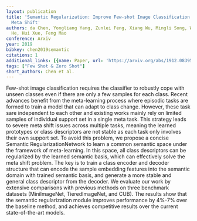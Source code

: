 ```yaml
---
layout: publication
title: 'Semantic Regularization: Improve Few-shot Image Classification By Reducing
  Meta Shift'
authors: da Chen, Yongliang Yang, Zunlei Feng, Xiang Wu, Mingli Song, Wenbin Li, Yuan
  He, Hui Xue, Feng Mao
conference: Arxiv
year: 2019
bibkey: chen2019semantic
citations: 1
additional_links: [{name: Paper, url: 'https://arxiv.org/abs/1912.08395'}]
tags: ["Few Shot & Zero Shot"]
short_authors: Chen et al.
---
```

Few-shot image classification requires the classifier to robustly cope with
unseen classes even if there are only a few samples for each class. Recent
advances benefit from the meta-learning process where episodic tasks are formed
to train a model that can adapt to class change. However, these task sare
independent to each other and existing works mainly rely on limited samples of
individual support set in a single meta task. This strategy leads to severe
meta shift issues across multiple tasks, meaning the learned prototypes or
class descriptors are not stable as each task only involves their own support
set. To avoid this problem, we propose a concise Semantic RegularizationNetwork
to learn a common semantic space under the framework of meta-learning. In this
space, all class descriptors can be regularized by the learned semantic basis,
which can effectively solve the meta shift problem. The key is to train a class
encoder and decoder structure that can encode the sample embedding features
into the semantic domain with trained semantic basis, and generate a more
stable and general class descriptor from the decoder. We evaluate our work by
extensive comparisons with previous methods on three benchmark datasets
(MiniImageNet, TieredImageNet, and CUB). The results show that the semantic
regularization module improves performance by 4%-7% over the baseline method,
and achieves competitive results over the current state-of-the-art models.